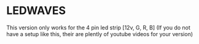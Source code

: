 # LEDWAVES
This version only works for the 4 pin led strip [12v, G, R, B] (If you do not have a setup like this, their are plently of youtube videos for your version)

